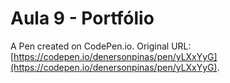 # Aula 9 - Portfólio

A Pen created on CodePen.io. Original URL: [https://codepen.io/denersonpinas/pen/yLXxYyG](https://codepen.io/denersonpinas/pen/yLXxYyG).

